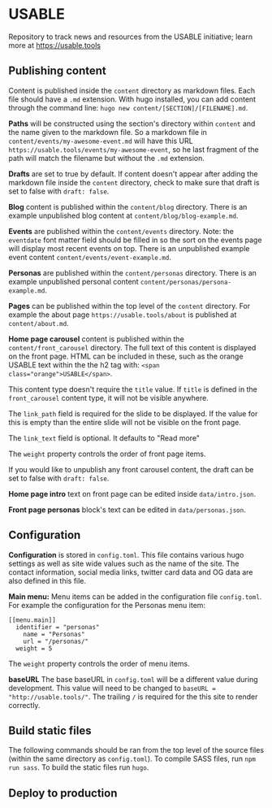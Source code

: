 # USABLE
Repository to track news and resources from the USABLE initiative; learn more at https://usable.tools

## Publishing content
Content is published inside the `content` directory as markdown files. Each file should have a `.md` extension. With hugo installed, you can add content through the command line: `hugo new content/[SECTION]/[FILENAME].md`.

**Paths** will be constructed using the section's directory within `content` and the name given to the markdown file. So a markdown file in `content/events/my-awesome-event.md` will have this URL `https://usable.tools/events/my-awesome-event`, so he last fragment of the path will match the filename but without the `.md` extension.

**Drafts** are set to true by default. If content doesn't appear after adding the markdown file inside the `content` directory, check to make sure that draft is set to false with `draft: false`.

**Blog** content is published within the `content/blog` directory. There is an example unpublished blog content at `content/blog/blog-example.md`.

**Events** are published within the `content/events` directory.
Note: the `eventdate` font matter field should be filled in so the sort on the events page will display most recent events on top. There is an unpublished example event content `content/events/event-example.md`.

**Personas** are published within the `content/personas` directory. There is an example unpublished personal content `content/personas/persona-example.md`.

**Pages** can be published within the top level of the `content` directory. For example the about page `https://usable.tools/about` is published at `content/about.md`.

**Home page carousel** content is published within the `content/front_carousel` directory. The full text of this content is displayed on the front page. HTML can be included in these, such as the orange USABLE text within the the h2 tag with: `<span class="orange">USABLE</span>`.

This content type doesn't require the `title` value. If `title` is defined in the `front_carousel` content type, it will not be visible anywhere.

The `link_path` field is required for the slide to be displayed. If the value for this is empty than the entire slide will not be visible on the front page.

The `link_text` field is optional. It defaults to "Read more"

The `weight` property controls the order of front page items.

If you would like to unpublish any front carousel content, the draft can be set to false with `draft: false`.

**Home page intro** text on front page can be edited inside `data/intro.json`.

**Front page personas** block's text can be edited in `data/personas.json`.

## Configuration

**Configuration** is stored in `config.toml`. This file contains various hugo settings as well as site wide values such as the name of the site. The contact information, social media links, twitter card data and OG data are also defined in this file.

**Main menu:** Menu items can be added in the configuration file `config.toml`. For example the configuration for the Personas menu item:
```
[[menu.main]]
  identifier = "personas"
	name = "Personas"
	url = "/personas/"
  weight = 5
```
The `weight` property controls the order of menu items.

**baseURL**
The base baseURL in `config.toml` will be a different value during development. This value will need to be changed to `baseURL = "http://usable.tools/"`. The trailing `/` is required for the this site to render correctly.

## Build static files
The following commands should be ran from the top level of the source files (within the same directory as `config.toml`).
To compile SASS files, run `npm run sass`.
To build the static files run `hugo`.

## Deploy to production
